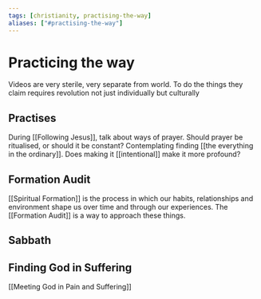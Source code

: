 ```yaml
---
tags: [christianity, practising-the-way]
aliases: ["#practising-the-way"]
---
```


# Practicing the way

Videos are very sterile, very separate from world. To do the things they claim requires revolution not just individually but culturally

## Practises

During [[Following Jesus]], talk about ways of prayer. Should prayer be ritualised, or should it be constant? Contemplating finding [[the everything in the ordinary]]. Does making it [[intentional]] make it more profound?

## Formation Audit

[[Spiritual Formation]] is the process in which our habits, relationships and environment shape us over time and through our experiences. The [[Formation Audit]] is a way to approach these things.

## Sabbath

## Finding God in Suffering

[[Meeting God in Pain and Suffering]]
